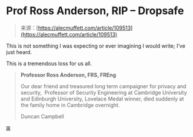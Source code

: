 <!--yml
category: 未分类
date: 2024-05-29 12:46:14
-->

# Prof Ross Anderson, RIP – Dropsafe

> 来源：[https://alecmuffett.com/article/109513](https://alecmuffett.com/article/109513)

This is not something I was expecting or ever imagining I would write; I’ve just heard.

This is a tremendous loss for us all.

> **Professor Ross Anderson, FRS, FREng**
> 
> Our dear friend and treasured long term campaigner for privacy and security,  Professor of Security Engineering at Cambridge University and Edinburgh University, Lovelace Medal winner, died suddenly at the family home in Cambridge overnight.
> 
> Duncan Campbell

[⊞](/tti-cache/109513.png)